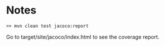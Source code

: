 # Notes

```
>> mvn clean test jacoco:report
```

Go to target/site/jacoco/index.html to see the coverage report.
